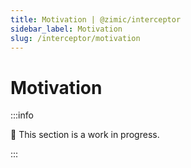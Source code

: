 ```yaml
---
title: Motivation | @zimic/interceptor
sidebar_label: Motivation
slug: /interceptor/motivation
---
```


# Motivation

:::info

🚧 This section is a work in progress.

:::
